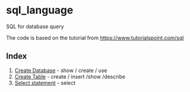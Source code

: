 # sql_language
SQL for database query

The code is based on the tutorial from https://www.tutorialspoint.com/sql

## Index
1. [Create Database](./c001_create_database.md) - show / create / use
2. [Create Table](./c002_create_table.md) - create / insert /show /describe
3. [Select statement](./c003_select_statement.md) - select
